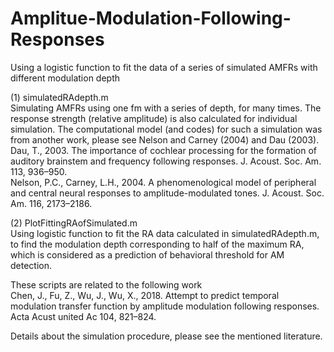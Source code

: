 # Amplitue-Modulation-Following-Responses
Using a logistic function to fit the data of a series of simulated AMFRs with different modulation depth

(1) simulatedRAdepth.m  
Simulating AMFRs using one fm with a series of depth, for many times. The response strength (relative amplitude) is also calculated for individual simulation.
The computational model (and codes) for such a simulation was from another work, please see Nelson and Carney (2004) and Dau (2003).  
Dau, T., 2003. The importance of cochlear processing for the formation of auditory brainstem and frequency following responses. J. Acoust. Soc. Am. 113, 936–950.  
Nelson, P.C., Carney, L.H., 2004. A phenomenological model of peripheral and central neural responses to amplitude-modulated tones. J. Acoust. Soc. Am. 116, 2173–2186.  

  
(2) PlotFittingRAofSimulated.m  
Using logistic function to fit the RA data calculated in simulatedRAdepth.m, to find the modulation depth corresponding to half of the maximum RA, which is considered as a prediction of behavioral threshold for AM detection.  

These scripts are related to the following work  
Chen, J., Fu, Z., Wu, J., Wu, X., 2018. Attempt to predict temporal modulation transfer function by amplitude modulation following responses. Acta Acust united Ac 104, 821–824.  

Details about the simulation procedure, please see the mentioned literature. 
